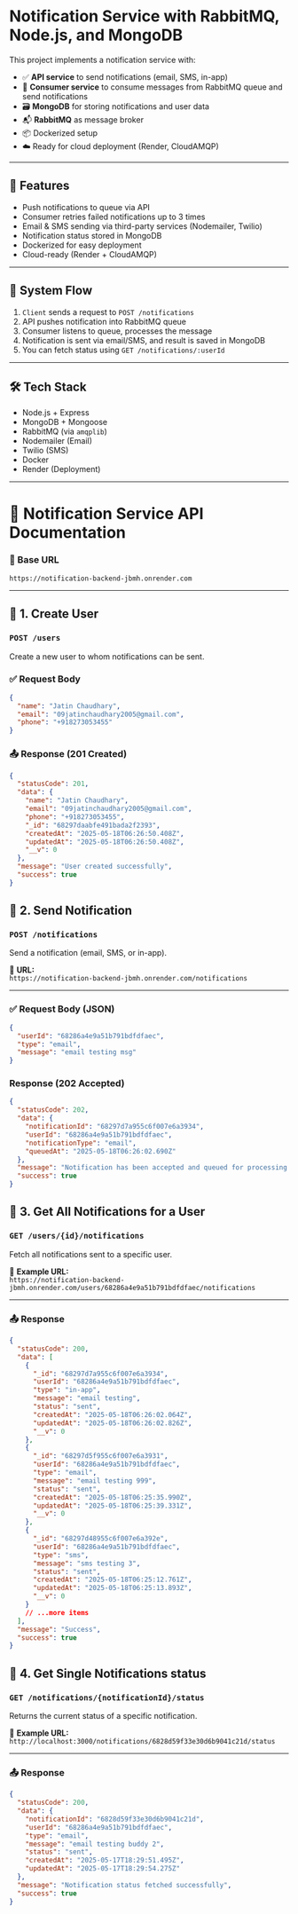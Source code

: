 # Notification Service with RabbitMQ, Node.js, and MongoDB

This project implements a notification service with:

- ✅ **API service** to send notifications (email, SMS, in-app)
- 🔄 **Consumer service** to consume messages from RabbitMQ queue and send notifications
- 🗃️ **MongoDB** for storing notifications and user data
- 📬 **RabbitMQ** as message broker
- 📦 Dockerized setup
- ☁️ Ready for cloud deployment (Render, CloudAMQP)

---

## 🚀 Features

- Push notifications to queue via API
- Consumer retries failed notifications up to 3 times
- Email & SMS sending via third-party services (Nodemailer, Twilio)
- Notification status stored in MongoDB
- Dockerized for easy deployment
- Cloud-ready (Render + CloudAMQP)

---

## 🔄 System Flow

1. `Client` sends a request to `POST /notifications`
2. API pushes notification into RabbitMQ queue
3. Consumer listens to queue, processes the message
4. Notification is sent via email/SMS, and result is saved in MongoDB
5. You can fetch status using `GET /notifications/:userId`

---

## 🛠️ Tech Stack

- Node.js + Express
- MongoDB + Mongoose
- RabbitMQ (via `amqplib`)
- Nodemailer (Email)
- Twilio (SMS)
- Docker
- Render (Deployment)

---

# 📡 Notification Service API Documentation

### 🔗 Base URL

`https://notification-backend-jbmh.onrender.com`

---

## 📌 1. Create User

### `POST /users`

Create a new user to whom notifications can be sent.

### ✅ Request Body

```json
{
  "name": "Jatin Chaudhary",
  "email": "09jatinchaudhary2005@gmail.com",
  "phone": "+918273053455"
}
```

### 📤 Response (201 Created)

```json
{
  "statusCode": 201,
  "data": {
    "name": "Jatin Chaudhary",
    "email": "09jatinchaudhary2005@gmail.com",
    "phone": "+918273053455",
    "_id": "68297daabfe491bada2f2393",
    "createdAt": "2025-05-18T06:26:50.408Z",
    "updatedAt": "2025-05-18T06:26:50.408Z",
    "__v": 0
  },
  "message": "User created successfully",
  "success": true
}
```

## 📌 2. Send Notification

### `POST /notifications`

Send a notification (email, SMS, or in-app).

🔗 **URL:**  
`https://notification-backend-jbmh.onrender.com/notifications`

---

### ✅ Request Body (JSON)

```json
{
  "userId": "68286a4e9a51b791bdfdfaec",
  "type": "email",
  "message": "email testing msg"
}
```

### Response (202 Accepted)

```json
{
  "statusCode": 202,
  "data": {
    "notificationId": "68297d7a955c6f007e6a3934",
    "userId": "68286a4e9a51b791bdfdfaec",
    "notificationType": "email",
    "queuedAt": "2025-05-18T06:26:02.690Z"
  },
  "message": "Notification has been accepted and queued for processing.",
  "success": true
}
```

## 📌 3. Get All Notifications for a User

### `GET /users/{id}/notifications`

Fetch all notifications sent to a specific user.

🔗 **Example URL:**  
`https://notification-backend-jbmh.onrender.com/users/68286a4e9a51b791bdfdfaec/notifications`

---

### 📤 Response

```json
{
  "statusCode": 200,
  "data": [
    {
      "_id": "68297d7a955c6f007e6a3934",
      "userId": "68286a4e9a51b791bdfdfaec",
      "type": "in-app",
      "message": "email testing",
      "status": "sent",
      "createdAt": "2025-05-18T06:26:02.064Z",
      "updatedAt": "2025-05-18T06:26:02.826Z",
      "__v": 0
    },
    {
      "_id": "68297d5f955c6f007e6a3931",
      "userId": "68286a4e9a51b791bdfdfaec",
      "type": "email",
      "message": "email testing 999",
      "status": "sent",
      "createdAt": "2025-05-18T06:25:35.990Z",
      "updatedAt": "2025-05-18T06:25:39.331Z",
      "__v": 0
    },
    {
      "_id": "68297d48955c6f007e6a392e",
      "userId": "68286a4e9a51b791bdfdfaec",
      "type": "sms",
      "message": "sms testing 3",
      "status": "sent",
      "createdAt": "2025-05-18T06:25:12.761Z",
      "updatedAt": "2025-05-18T06:25:13.893Z",
      "__v": 0
    }
    // ...more items
  ],
  "message": "Success",
  "success": true
}
```

## 📌 4. Get Single Notifications status

### `GET /notifications/{notificationId}/status`

Returns the current status of a specific notification.

🔗 **Example URL:**  
`http://localhost:3000/notifications/6828d59f33e30d6b9041c21d/status`

---

### 📤 Response

```json
{
  "statusCode": 200,
  "data": {
    "notificationId": "6828d59f33e30d6b9041c21d",
    "userId": "68286a4e9a51b791bdfdfaec",
    "type": "email",
    "message": "email testing buddy 2",
    "status": "sent",
    "createdAt": "2025-05-17T18:29:51.495Z",
    "updatedAt": "2025-05-17T18:29:54.275Z"
  },
  "message": "Notification status fetched successfully",
  "success": true
}
```
